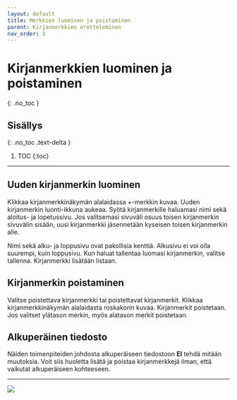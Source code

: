 ```yaml
---
layout: default
title: Merkkien luominen ja poistaminen
parent: Kirjanmerkkien erotteleminen
nav_order: 3
---
```


# Kirjanmerkkien luominen ja poistaminen
{: .no_toc }

## Sisällys
{: .no_toc .text-delta }

1. TOC
{:toc}

---

## Uuden kirjanmerkin luominen

Klikkaa kirjanmerkkinäkymän alalaidassa +-merkkin kuvaa. Uuden kirjanmerkin luonti-ikkuna aukeaa. Syötä kirjanmerkille haluamasi nimi sekä aloitus- ja lopetussivu. Jos valitsemasi sivuväli osuus toisen kirjanmerkin sivuvälin sisään, uusi kirjanmerkki jäsennetään kyseisen toisen kirjanmerkin alle.

Nimi sekä alku- ja loppusivu ovat pakollisia kenttiä. Alkusivu ei voi olla suurempi, kuin loppusivu. Kun haluat tallentaa luomasi kirjanmerkin, valitse tallenna. Kirjanmerkki lisätään listaan.

## Kirjanmerkin poistaminen

Valitse poistettava kirjanmerkki tai poistettavat kirjanmerkit. Klikkaa kirjanmerkkinäkymän alalaidasta roskakorin kuvaa. Kirjanmerkit poistetaan. Jos valitset ylätason merkin, myös alatason merkit poistetaan.

## Alkuperäinen tiedosto

Näiden toimenpiteiden johdosta alkuperäiseen tiedostoon **EI** tehdä mitään muutoksia. Voit siis huoletta lisätä ja poistaa kirjanmerkkejä ilman, että vaikutat alkuperäiseen kohteeseen.

---

<div class="instruction_image">
  <img src="https://codex-fi.github.io/Opus/ui/gif/extract/add_and_delete.gif">
</div> 
